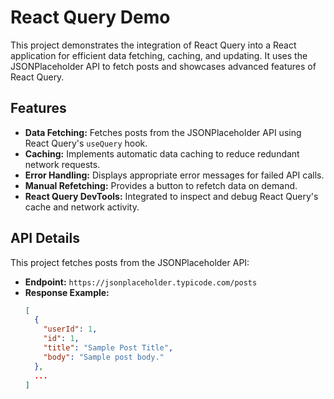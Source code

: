 # React Query Demo

This project demonstrates the integration of React Query into a React application for efficient data fetching, caching, and updating. It uses the JSONPlaceholder API to fetch posts and showcases advanced features of React Query.

## Features

- **Data Fetching:** Fetches posts from the JSONPlaceholder API using React Query's `useQuery` hook.
- **Caching:** Implements automatic data caching to reduce redundant network requests.
- **Error Handling:** Displays appropriate error messages for failed API calls.
- **Manual Refetching:** Provides a button to refetch data on demand.
- **React Query DevTools:** Integrated to inspect and debug React Query's cache and network activity.

## API Details

This project fetches posts from the JSONPlaceholder API:

- **Endpoint:** `https://jsonplaceholder.typicode.com/posts`
- **Response Example:**
  ```json
  [
    {
      "userId": 1,
      "id": 1,
      "title": "Sample Post Title",
      "body": "Sample post body."
    },
    ...
  ]
